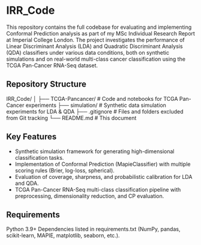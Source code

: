 # IRR_Code
This repository contains the full codebase for evaluating and implementing Conformal Prediction analysis as part of my MSc Individual Research Report at Imperial College London.
The project investigates the performance of Linear Discriminant Analysis (LDA) and Quadratic Discriminant Analysis (QDA) classifiers under various data conditions, both on synthetic simulations and on real-world multi-class cancer classification using the TCGA Pan-Cancer RNA-Seq dataset.

## Repository Structure

IRR_Code/
│
├── TCGA-Pancancer/ # Code and notebooks for TCGA Pan-Cancer experiments
├── simulation/ # Synthetic data simulation experiments for LDA & QDA
├── .gitignore # Files and folders excluded from Git tracking
└── README.md # This document

## Key Features
- Synthetic simulation framework for generating high-dimensional classification tasks.
- Implementation of Conformal Prediction (MapieClassifier) with multiple scoring rules (Brier, log-loss, spherical).
- Evaluation of coverage, sharpness, and probabilistic calibration for LDA and QDA.
- TCGA Pan-Cancer RNA-Seq multi-class classification pipeline with preprocessing, dimensionality reduction, and CP evaluation.

## Requirements
Python 3.9+
Dependencies listed in requirements.txt (NumPy, pandas, scikit-learn, MAPIE, matplotlib, seaborn, etc.).
